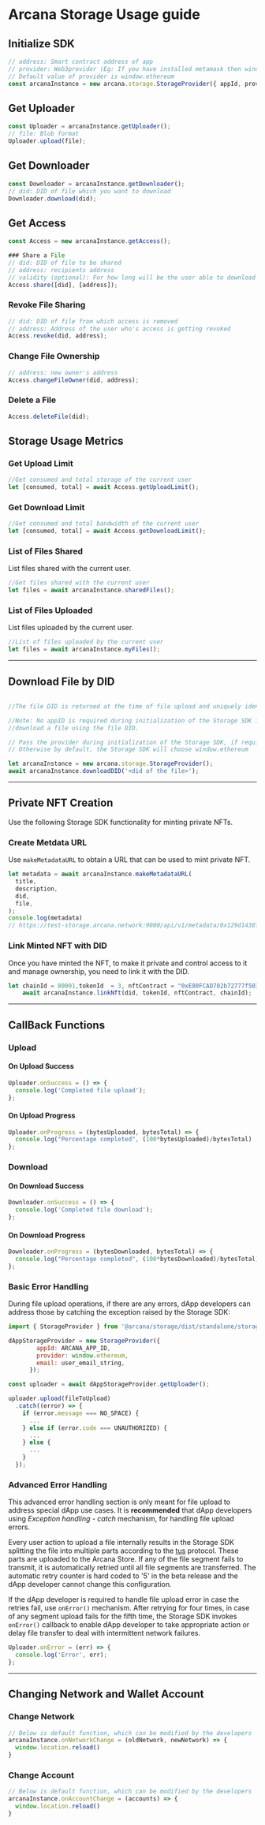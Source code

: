 # Arcana Storage Usage guide

## Initialize SDK

```typescript
// address: Smart contract address of app
// provider: Web3provider (Eg: If you have installed metamask then window.ethereum will work)
// Default value of provider is window.ethereum
const arcanaInstance = new arcana.storage.StorageProvider({ appId, provider, email });
```

## Get Uploader

```typescript
const Uploader = arcanaInstance.getUploader();
// file: Blob format
Uploader.upload(file);
```

## Get Downloader

```typescript
const Downloader = arcanaInstance.getDownloader();
// did: DID of file which you want to download
Downloader.download(did);
```

## Get Access

```typescript
const Access = new arcanaInstance.getAccess();

### Share a File
// did: DID of file to be shared
// address: recipients address
// validity (optional): For how long will be the user able to download the file, e.g. [400] would mean 400 seconds
Access.share([did], [address]);
```

### Revoke File Sharing

```typescript
// did: DID of file from which access is removed
// address: Address of the user who's access is getting revoked
Access.revoke(did, address);
```

### Change File Ownership

```typescript
// address: new owner's address
Access.changeFileOwner(did, address);
```

### Delete a File

```typescript
Access.deleteFile(did);
```

## Storage Usage Metrics

### Get Upload Limit

```typescript
//Get consumed and total storage of the current user
let [consumed, total] = await Access.getUploadLimit();
```

### Get Download Limit

```typescript
//Get consumed and total bandwidth of the current user
let [consumed, total] = await Access.getDownloadLimit();
```

### List of Files Shared

List files shared with the current user.

```javascript
//Get files shared with the current user
let files = await arcanaInstance.sharedFiles();
```

### List of Files Uploaded

List files uploaded by the current user.

```javascript
//List of files uploaded by the current user
let files = await arcanaInstance.myFiles();
```
---

## Download File by DID

```javascript

//The file DID is returned at the time of file upload and uniquely identifies the file in Arcana Store.

//Note: No appID is required during initialization of the Storage SDK in order to
//download a file using the file DID.

// Pass the provider during initialization of the Storage SDK, if required.
// Otherwise by default, the Storage SDK will choose window.ethereum

let arcanaInstance = new arcana.storage.StorageProvider();
await arcanaInstance.downloadDID('<did of the file>');
```

---

## Private NFT Creation

Use the following Storage SDK functionality for minting private NFTs.

### Create Metdata URL

Use `makeMetadataURL` to obtain a URL that can be used to mint private NFT.

```javascript
let metadata = await arcanaInstance.makeMetadataURL(
  title,
  description,
  did,
  file,
);
console.log(metadata)
// https://test-storage.arcana.network:9000/api/v1/metadata/0x129d1438ff3bf014e9b9094b3a5d410f691c208ed5305b0844307b761c0e295e
```

### Link Minted NFT with DID

Once you have minted the NFT, to make it private and control access to it and manage ownership, you need to link it with the DID.  

```javascript
let chainId = 80001,tokenId  = 3, nftContract = "0xE80FCAD702b72777f5036eF1a76086FD3f882E29"
    await arcanaInstance.linkNft(did, tokenId, nftContract, chainId);
```

---

## CallBack Functions

### Upload

#### On Upload Success

```typescript
Uploader.onSuccess = () => {
  console.log('Completed file upload');
};
````

#### On Upload Progress

```typescript
Uploader.onProgress = (bytesUploaded, bytesTotal) => {
  console.log("Percentage completed", (100*bytesUploaded)/bytesTotal)
};
```
### Download

#### On Download Success

```typescript
Downloader.onSuccess = () => {
  console.log('Completed file download');
};
```

#### On Download Progress

```typescript
Downloader.onProgress = (bytesDownloaded, bytesTotal) => {
  console.log("Percentage completed", (100*bytesDownloaded)/bytesTotal)
};
```

### Basic Error Handling

During file upload operations, if there are any errors, dApp developers can address those by catching the exception raised by the Storage SDK:

```javascript
import { StorageProvider } from '@arcana/storage/dist/standalone/storage.umd';

dAppStorageProvider = new StorageProvider({
        appId: ARCANA_APP_ID,
        provider: window.ethereum,
        email: user_email_string,
      });

const uploader = await dAppStorageProvider.getUploader();

uploader.upload(fileToUpload)
  .catch((error) => {
    if (error.message === NO_SPACE) {
      ...
    } else if (error.code === UNAUTHORIZED) {
      ...
    } else {
      ...
    }
  });
```

### Advanced Error Handling

This advanced error handling section is only meant for file upload to address special dApp use cases. It is **recommended** that dApp developers using *Exception handling - catch* mechanism, for handling file upload errors.

Every user action to upload a file internally results in the Storage SDK splitting the file into multiple parts according to the [tus](https://tus.io/) protocol. These parts are uploaded to the Arcana Store. If any of the file segment fails to transmit, it is automatically retried until all file segments are transferred. The automatic retry counter is hard coded to '5' in the beta release and the dApp developer cannot change this configuration.

If the dApp developer is required to handle file upload error in case the retries fail, use `onError()` mechanism. After retrying for four times, in case of any segment upload fails for the fifth time, the Storage SDK invokes `onError()` callback to enable dApp developer to take appropriate action or delay file transfer to deal with intermittent network failures.

```js
Uploader.onError = (err) => {
  console.log('Error', err);
};
```
---

## Changing Network and Wallet Account

### Change Network
```js
// Below is default function, which can be modified by the developers
arcanaInstance.onNetworkChange = (oldNetwork, newNetwork) => {
  window.location.reload()
}
```
### Change Account
```js
// Below is default function, which can be modified by the developers
arcanaInstance.onAccountChange = (accounts) => {
  window.location.reload()
}
```
